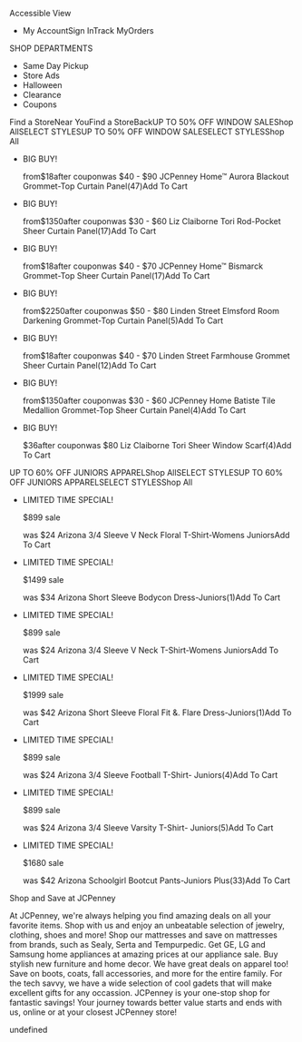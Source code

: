 Accessible View

*   My AccountSign InTrack MyOrders

SHOP DEPARTMENTS

*   Same Day Pickup
*   Store Ads
*   Halloween
*   Clearance
*   Coupons

Find a StoreNear YouFind a StoreBackUP TO 50% OFF WINDOW SALEShop AllSELECT STYLESUP TO 50% OFF WINDOW SALESELECT STYLESShop All

*   BIG BUY!
    
    from$18after couponwas $40 - $90 JCPenney Home™ Aurora Blackout Grommet-Top Curtain Panel(47)Add To Cart
*   BIG BUY!
    
    from$1350after couponwas $30 - $60 Liz Claiborne Tori Rod-Pocket Sheer Curtain Panel(17)Add To Cart
*   BIG BUY!
    
    from$18after couponwas $40 - $70 JCPenney Home™ Bismarck Grommet-Top Sheer Curtain Panel(17)Add To Cart
*   BIG BUY!
    
    from$2250after couponwas $50 - $80 Linden Street Elmsford Room Darkening Grommet-Top Curtain Panel(5)Add To Cart
*   BIG BUY!
    
    from$18after couponwas $40 - $70 Linden Street Farmhouse Grommet Sheer Curtain Panel(12)Add To Cart
*   BIG BUY!
    
    from$1350after couponwas $30 - $60 JCPenney Home Batiste Tile Medallion Grommet-Top Sheer Curtain Panel(4)Add To Cart
*   BIG BUY!
    
    $36after couponwas $80 Liz Claiborne Tori Sheer Window Scarf(4)Add To Cart

UP TO 60% OFF JUNIORS APPARELShop AllSELECT STYLESUP TO 60% OFF JUNIORS APPARELSELECT STYLESShop All

*   LIMITED TIME SPECIAL!
    
    $899 sale
    
    was $24 Arizona 3/4 Sleeve V Neck Floral T-Shirt-Womens JuniorsAdd To Cart
*   LIMITED TIME SPECIAL!
    
    $1499 sale
    
    was $34 Arizona Short Sleeve Bodycon Dress-Juniors(1)Add To Cart
*   LIMITED TIME SPECIAL!
    
    $899 sale
    
    was $24 Arizona 3/4 Sleeve V Neck T-Shirt-Womens JuniorsAdd To Cart
*   LIMITED TIME SPECIAL!
    
    $1999 sale
    
    was $42 Arizona Short Sleeve Floral Fit &. Flare Dress-Juniors(1)Add To Cart
*   LIMITED TIME SPECIAL!
    
    $899 sale
    
    was $24 Arizona 3/4 Sleeve Football T-Shirt- Juniors(4)Add To Cart
*   LIMITED TIME SPECIAL!
    
    $899 sale
    
    was $24 Arizona 3/4 Sleeve Varsity T-Shirt- Juniors(5)Add To Cart
*   LIMITED TIME SPECIAL!
    
    $1680 sale
    
    was $42 Arizona Schoolgirl Bootcut Pants-Juniors Plus(33)Add To Cart

Shop and Save at JCPenney

At JCPenney, we're always helping you find amazing deals on all your favorite items. Shop with us and enjoy an unbeatable selection of jewelry, clothing, shoes and more! Shop our mattresses and save on mattresses from brands, such as Sealy, Serta and Tempurpedic. Get GE, LG and Samsung home appliances at amazing prices at our appliance sale. Buy stylish new furniture and home decor. We have great deals on apparel too! Save on boots, coats, fall accessories, and more for the entire family. For the tech savvy, we have a wide selection of cool gadets that will make excellent gifts for any occassion. JCPenney is your one-stop shop for fantastic savings! Your journey towards better value starts and ends with us, online or at your closest JCPenney store!

undefined